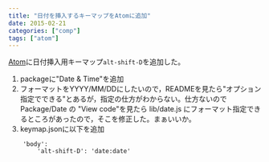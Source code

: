```yaml
---
title: "日付を挿入するキーマップをAtomに追加"
date: 2015-02-21
categories: ["comp"]
tags: ["atom"]
---
```


[Atom](http://atom.io)に日付挿入用キーマップ`alt-shift-D`を追加した。

1. packageに"Date & Time"を追加
2. フォーマットをYYYY/MM/DDにしたいので，READMEを見たら"オプション指定でできる"とあるが，指定の仕方がわからない。仕方ないのでPackage/Date の "View code"を見たら lib/date.js にフォーマット指定できるところがあったので，そこを修正した。まぁいいか。
3. keymap.jsonに以下を追加
```
    'body':
        'alt-shift-D': 'date:date'
```
